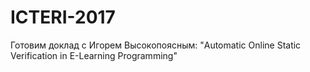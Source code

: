 # ICTERI-2017
Готовим доклад с Игорем Высокопоясным: "Automatic Online Static Verification in E-Learning Programming"
